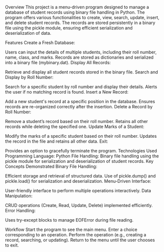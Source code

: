 Overview
This project is a menu-driven program designed to manage a database of student records using binary file handling in Python. The program offers various functionalities to create, view, search, update, insert, and delete student records. The records are stored persistently in a binary file using the pickle module, ensuring efficient serialization and deserialization of data.

Features
Create a Fresh Database:

Users can input the details of multiple students, including their roll number, name, class, and marks.
Records are stored as dictionaries and serialized into a binary file (mybinary.dat).
Display All Records:

Retrieve and display all student records stored in the binary file.
Search and Display by Roll Number:

Search for a specific student by roll number and display their details.
Alerts the user if no matching record is found.
Insert a New Record:

Add a new student's record at a specific position in the database.
Ensures records are re-organized correctly after the insertion.
Delete a Record by Roll Number:

Remove a student’s record based on their roll number.
Retains all other records while deleting the specified one.
Update Marks of a Student:

Modify the marks of a specific student based on their roll number.
Updates the record in the file and retains all other data.
Exit:

Provides an option to gracefully terminate the program.
Technologies Used
Programming Language: Python
File Handling: Binary file handling using the pickle module for serialization and deserialization of student records.
Key Concepts Demonstrated
Binary File Handling:

Efficient storage and retrieval of structured data.
Use of pickle.dump() and pickle.load() for serialization and deserialization.
Menu-Driven Interface:

User-friendly interface to perform multiple operations interactively.
Data Manipulation:

CRUD operations (Create, Read, Update, Delete) implemented efficiently.
Error Handling:

Uses try-except blocks to manage EOFError during file reading.


Workflow
Start the program to see the main menu.
Enter a choice corresponding to an operation.
Perform the operation (e.g., creating a record, searching, or updating).
Return to the menu until the user chooses to exit.
